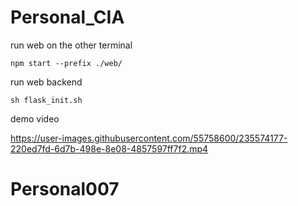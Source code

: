 # Personal_CIA

run web on the other terminal
```
npm start --prefix ./web/
```

run web backend
```
sh flask_init.sh
```

demo video


https://user-images.githubusercontent.com/55758600/235574177-220ed7fd-6d7b-498e-8e08-4857597ff7f2.mp4

# Personal007
